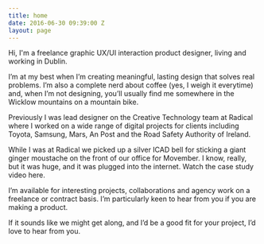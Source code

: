 ```yaml
---
title: home
date: 2016-06-30 09:39:00 Z
layout: page
---
```


Hi, I'm a freelance graphic UX/UI interaction product designer, living and working in Dublin.

I’m at my best when I’m creating meaningful, lasting design that solves real problems. I’m also a complete nerd about coffee (yes, I weigh it everytime) and, when I’m not designing, you’ll usually find me somewhere in the Wicklow mountains on a mountain bike.

Previously I was lead designer on the Creative Technology team at Radical where I worked on a wide range of digital projects for clients including Toyota, Samsung, Mars, An Post and the Road Safety Authority of Ireland.

While I was at Radical we picked up a silver ICAD bell for sticking a giant ginger moustache on the front of our office for Movember. I know, really, but it was huge, and it was plugged into the internet. Watch the case study video here.

I’m available for interesting projects, collaborations and agency work on a freelance or contract basis. I’m particularly keen to hear from you if you are making a product.

If it sounds like we might get along, and I’d be a good fit for your project, I’d love to hear from you.